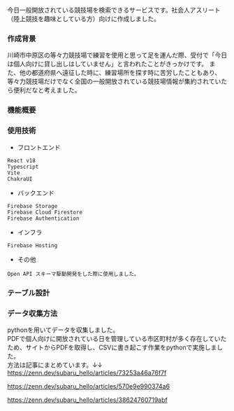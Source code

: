 #
今日一般開放されている競技場を検索できるサービスです。社会人アスリート（陸上競技を趣味としている方）向けに作成しました。

### 作成背景
川崎市中原区の等々力競技場で練習を使用と思って足を運んだ際、受付で「今日は個人向けに貸し出しはしていません」と言われたことがきっかけです。
また、他の都道府県へ遠征した時に、練習場所を探す時に苦労したこともあり、等々力競技場だけでなく全国の一般開放されている競技場情報が集約されていたら便利だなと考えました。

### 機能概要

### 使用技術
- フロントエンド

```
React v18
Typescript
Vite
ChakraUI
```
- バックエンド

```
Firebase Storage
Firebase Cloud Firestore
Firebase Authentication
```

- インフラ
```
Firebase Hosting
```
- その他
```
Open API スキーマ駆動開発をした際に使用しました。
```
### テーブル設計

### データ収集方法
pythonを用いてデータを収集しました。<br/>
PDFで個人向けに開放されている日を管理している市区町村が多く存在していたため、サイトからPDFを取得し、CSVに書き起こす作業をpythonで実施しました。<br/>
方法は記事にまとめています。↓↓
https://zenn.dev/subaru_hello/articles/73253a46a76f7f

https://zenn.dev/subaru_hello/articles/570e9e990374a6

https://zenn.dev/subaru_hello/articles/38624760719abf
